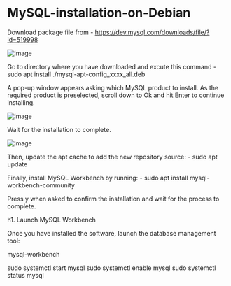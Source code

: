 # MySQL-installation-on-Debian

Download package file from - https://dev.mysql.com/downloads/file/?id=519998

![image](https://github.com/Mrtechnoweb/MySQL-installation-on-Debian/assets/149655221/edcc0b9b-7591-43d2-b9c5-819ef5852450)

Go to directory where you have downloaded and excute this command - sudo apt install ./mysql-apt-config_xxxx_all.deb

A pop-up window appears asking which MySQL product to install. As the required product is preselected, scroll down to Ok and hit Enter to continue installing.

![image](https://github.com/Mrtechnoweb/MySQL-installation-on-Debian/assets/149655221/11e30a91-7ae3-459f-bf93-ef1e23811191)

Wait for the installation to complete.

![image](https://github.com/Mrtechnoweb/MySQL-installation-on-Debian/assets/149655221/b962bcdf-c4b0-41a9-bb33-3d60a8555f2c)


Then, update the apt cache to add the new repository source: - sudo apt update

Finally, install MySQL Workbench by running: - sudo apt install mysql-workbench-community

Press y when asked to confirm the installation and wait for the process to complete.

h1. Launch MySQL Workbench

Once you have installed the software, launch the database management tool:

mysql-workbench

  sudo systemctl start mysql
  sudo systemctl enable mysql
  sudo systemctl status mysql
